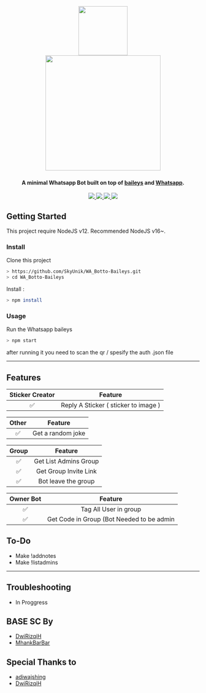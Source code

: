 <p align="center">

<img src="https://user-images.githubusercontent.com/111160287/185718163-5bb69b50-877f-49c7-86fb-b5717ebe5bb8.png" width="128" height="128"/>
<br>
<a href="https://github.com/SkyUnik/WA_Botto">
<img src="https://user-images.githubusercontent.com/111160287/184459930-04f5ec5a-3c1d-4902-b1c0-6dd259f74cce.png" width="300"><a>
<br>
</p>

<h4 align="center">A minimal Whatsapp Bot built on top of <a href="https://github.com/adiwajshing/Baileys" target="_blank">baileys</a> and <a href="https://www.whatsapp.com/" target="_blank">Whatsapp</a>.</h4>

<p align="center">
  </a>
  <a href="https://github.com/adiwajshing/Baileys">
    <img src="https://img.shields.io/github/v/release/adiwajshing/baileys?color=light&label=Baileys&logo=whatsapp">
  </a>
  <a href="https://www.whatsapp.com/">
    <img src="https://img.shields.io/badge/WhatsApp_Web-2.2224.8-brightgreen.svg?logo=Whatsapp">
  </a>
  <a href="https://discord.gg/HzAU2jMD">
    <img src="https://img.shields.io/discord/725839806084546610?color=light&label=Discord&logo=Discord&logoColor=purple%20dark">
  </a>
  <a href="http://www.apache.org/licenses/LICENSE-2.0">
    <img src="https://img.shields.io/github/license/SkyUnik/WA_Botto?color=orange&label=License&logo=apache">
  </a>
</p>


</div>

## Getting Started

This project require NodeJS v12.
Recommended NodeJS v16~.

### Install
Clone this project

```bash
> https://github.com/SkyUnik/WA_Botto-Baileys.git
> cd WA_Botto-Baileys
```

Install :

```bash
> npm install 
```

### Usage
Run the Whatsapp baileys

```bash
> npm start
```
after running it you need to scan the qr / spesify the auth .json file

---

## Features
| Sticker Creator |                Feature           |
| :-----------: | :--------------------------------: |
|       ✅       | Reply A Sticker ( sticker to image ) |

| Other  |                     Feature                     |
| :------------: | :---------------------------------------------: |
|       ✅        |   Get a random joke             |

| Group  |                     Feature               |
| :-----------: | :--------------------------------: |
|       ✅        |   Get List Admins Group          |
|       ✅        |   Get Group Invite Link          |
|       ✅        |   Bot leave the group            |

| Owner Bot  |                     Feature           |
| :-----------: | :--------------------------------: |
|       ✅        |   Tag All User in group          |
|       ✅        |   Get Code in Group (Bot Needed to be admin                    |


## To-Do
- Make !addnotes
- Make !listadmins

---


## Troubleshooting
- In Proggress

## BASE SC By
- [DwiRizqiH](https://github.com/DwiRizqiH)
- [MhankBarBar](https://github.com/MhankBarBar)

## Special Thanks to
- [adiwajshing](https://github.com/adiwajshing/Baileys)
- [DwiRizqiH](https://github.com/DwiRizqiH)

